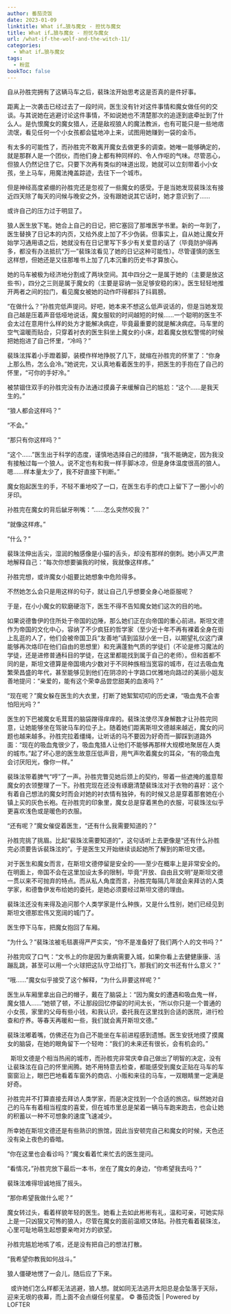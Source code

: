 ```yaml
---
author: 番茄烫饭
date: 2023-01-09
linktitle: What if…狼与魔女 - 担忧与魔女
title: What if…狼与魔女 - 担忧与魔女
url: /what-if-the-wolf-and-the-witch-11/
categories:
  - What if…狼与魔女
tags:
  - 粉蓝
bookToc: false
---
```


自从孙胜完拥有了这辆马车之后，裴珠泫开始思考这是否真的是件好事。
 
<!--more-->

距离上一次袭击已经过去了一段时间，医生没有针对这件事情和魔女做任何的交谈。与其说她在逃避讨论这件事情，不如说她也不清楚那次的追逐到底牵扯到了什么人。是仇恨魔女的魔女猎人，还是敌视狼人的魔法教派，也有可能只是一些地痞流氓，看见任何一个小女孩都会猛地冲上来，试图用她赚到一袋的金币。

有太多的可能性了，而孙胜完不敢离开魔女去做更多的调查。她唯一能够确定的，就是那群人是一个团伙，而他们身上都有种同样的、令人作呕的气味。尽管恶心，但狼人仍然记住了它。只要下次再有类似的味道出现，她就可以立刻带着小小女孩，坐上马车，用魔法掩盖踪迹，去往下一个城市。

但是神经高度紧绷的孙胜完还是忽视了一些魔女的感受。于是当她发现裴珠泫有接近四天除了每天的问候与晚安之外，没有跟她说其它话时，她才意识到了……

或许自己的压力过于明显了。

狼人医生放下笔。她合上自己的日记，把它塞回了那堆医学书里。新的一年到了，医生替换了日记本的内页，又给外皮上加了不少伪装。但事实上，自从她让魔女开始学习通用语之后，她就没有在日记里写下多少有关爱意的话了（毕竟防护得再多，都没有办法抵抗“万一”裴珠泫看见了她的日记这种可能性）。尽管谨慎的医生这样想，但她还是又往那堆书上加了几本沉重的历史书才算放心。

她的马车被极为经济地分割成了两块空间。其中四分之一是属于她的（主要是放这些书），四分之三则是属于魔女的（主要是容纳一张足够安稳的床）。医生轻轻地推开两者之间的拉门，看见魔女被她的动作吓得都抖了抖肩膀。

“在做什么？”孙胜完低声提问。好吧，她本来不想这么低声说话的，但是当她发现自己越是压着声音低哑地说话，魔女服软的时间越短的时候……一个聪明的医生不会太过在意用什么样的处方才能解决病症，毕竟最重要的就是解决病症。马车里的空气温暖而贴合，只穿着衬衣的医生斜坐上魔女的小床，趁着魔女放松警惕的时候把她抱进了自己怀里，“冷吗？”

裴珠泫挥着小手蹬着脚，装模作样地挣脱了几下，就缩在孙胜完的怀里了：“你身上那么热，怎么会冷。”她说完，又认真地看着医生的手，把医生的手抱在了自己的怀里，“可你的手好冷。”

被禁锢住双手的孙胜完没有办法通过摸鼻子来缓解自己的尴尬：“这个……是我天生的。”

“狼人都会这样吗？”

“不会。”

“那只有你这样吗？”

“这个……”医生出于科学的态度，谨慎地选择自己的措辞，“我不能确定，因为我没有接触过每一个狼人。说不定也有和我一样手脚冰凉，但是身体温度很高的狼人。嗯……样本量太少了，我不好直接下判断。”

魔女抱起医生的手，不轻不重地咬了一口，在医生右手的虎口上留下了一圈小小的牙印。

孙胜完在魔女的背后龇牙咧嘴：“……怎么突然咬我？”

“就像这样疼。”

“什么？”

裴珠泫伸出舌尖，湿润的触感像是小猫的舌头，却没有那样的倒刺。她小声又严肃地解释自己：“每次你想要骗我的时候，我就像这样疼。”

孙胜完想，或许魔女小姐要比她想象中危险得多。

不然她怎么会只是用这样的句子，就让自己几乎想要全身心地臣服呢？
 


于是，在小小魔女的软磨硬泡下，医生不得不告知魔女她们这次的目的地。

如果说德鲁伊的住所处于帝国的边陲，那么她们正在向帝国的重心前进。斯坦文德作为帝国的文化中心，容纳了不少疯狂的哲学家（至少近十年不再有裸着全身在街上乱逛的人了，他们会被帝国卫兵“友善地”请到监狱小坐一日，以期望礼仪这门课能够再次烙印在他们自由的思想里）和充满蓬勃气质的学徒们（不论是修习魔法的学徒，还是进修普通科目的学徒，在这里都能找到属于自己的老师）。但和首都不同的是，斯坦文德算是帝国境内少数对于不同种族相当宽容的城市，在过去吸血鬼繁荣昌盛的年代，甚至能够见到他们在阴凉的十字路口优雅地向路过的美丽小姐友善地提问：“亲爱的，能有这个荣幸品尝您甜美的血液吗？”

“现在呢？”魔女躲在医生的大衣里，打断了她絮絮叨叨的历史课，“吸血鬼不会害怕阳光吗？”

医生的下巴被魔女毛茸茸的脑袋蹭得痒痒的。裴珠泫使尽浑身解数才让孙胜完同意，让她能够坐在驾驶马车的位子上。随着她们距离斯坦文德越来越近，魔女的问题也越来越多。孙胜完拉着缰绳，让听话的马不要因为好奇而一脚踩到道路外面：“现在的吸血鬼很少了，吸血鬼猎人让他们不能够再那样大规模地聚居在人类的城市。”起了坏心思的医生故意压低声音，用气声吹着魔女的耳朵，“有的吸血鬼会讨厌阳光，像你一样。”

裴珠泫带着脾气“哼”了一声。孙胜完瞥见她后颈上的契约，带着一些遮掩的羞意帮魔女的衣领整理了一下。孙胜完现在还没有琢磨清楚裴珠泫对于衣物的喜好：这个有着自己想法的魔女时而会对她的衬衣情有独钟，有的时候又总是穿着那套她在小镇上买的灰色长袍。在孙胜完的印象里，魔女总是穿着黑色的衣服，可裴珠泫似乎更喜欢浅色或是暖色的衣服。

“还有呢？”魔女催促着医生，“还有什么我需要知道的？”

孙胜完挑了挑眉。比起“裴珠泫需要知道的”，这句话听上去更像是“还有什么孙胜完必须要告诉裴珠泫的”。于是医生又开始继续谈起她所了解到的斯坦文德。

对于医生和魔女而言，在斯坦文德停留是安全的——至少在概率上是非常安全的。在明面上，帝国不会在这里加设太多的限制，毕竟“开放、自由且文明”是斯坦文德一贯以来不可抛弃的特点。而从私人角度而言，孙胜完每隔几年就会来拜访的人类学家，和德鲁伊发布给她的委托，是她必须要经过斯坦文德的理由。

裴珠泫还没有来得及追问那个人类学家是什么种族，又是什么性别，她们已经见到斯坦文德那宏伟又宽阔的城门了。

医生停下马车，把魔女抱回了车厢。

“为什么？”裴珠泫被毛毯裹得严严实实，“你不是准备好了我们两个人的文书吗？”

孙胜完叹了口气：“文书上的你是因为重病需要入城，如果你看上去健健康康、活蹦乱跳，甚至可以用一个火球把这队守卫给打飞，那我们的文书还有什么意义？”

“哦……”魔女似乎接受了这个解释，“为什么非要这样呢？”

医生从车厢里拿出自己的帽子，戴在了脑袋上：“因为魔女的遭遇和吸血鬼一样，魔女猎人……”她顿了顿，不让那段回忆停留的时间太长，“所以你只是一个普通的小女孩，家里的父母有些小钱，和我认识，委托我在这里找到合适的医院，进行检查和疗养。等春天再暖和一些，我们就会离开斯坦文德。”

裴珠泫嘟着嘴，仿佛还在为自己不能坐在车前进程感到遗憾。医生安抚地摸了摸魔女的脑袋，在她的眼角留下一个轻吻：“我们的未来还有很长，会有机会的。”


 
斯坦文德是个相当热闹的城市，而孙胜完非常庆幸自己做出了明智的决定，没有让裴珠泫在自己的怀里闹腾。她不用特意去检查，都能感受到魔女正贴在马车的车窗窗沿上，眼巴巴地看着车窗外的商店、小贩和来往的马车，一双眼睛里一定满是好奇。

孙胜完并不打算直接去拜访人类学家，而是决定找到一个合适的旅店。纵然她对自己的马车有着相当程度的喜爱，但在城市里总是架着一辆马车跑来跑去，也会让她的积蓄以一种不可想象的速度飞速减少。

所幸她在斯坦文德还是有些熟识的旅馆，因此当安顿完自己和魔女的时候，天色还没有染上夜色的昏暗。

“你在这里也会看诊吗？”魔女看着忙来忙去的医生提问。

“看情况，”孙胜完放下最后一本书，坐在了魔女的身边，“你希望我去吗？”

裴珠泫难得坦诚地摇了摇头。

“那你希望我做什么呢？”

魔女转过头，看着样貌年轻的医生。她看上去如此彬彬有礼，温和可亲，可她实际上是一只凶狠又可怖的狼人，尽管在魔女的面前温顺又体贴。孙胜完看着裴珠泫，心里可耻地萌生起想要亲吻对方的欲望。

孙胜完尴尬地咳了咳，还是没有把自己的想法打散。

“我希望你教我如何战斗。”
 


狼人僵硬地愣了一会儿，随后应了下来。


 
或许她们怎么样都无法逃避，狼人想。就如同无法逃开太阳总是会坠落于天际，迎来无垠的夜幕，而上面不会点缀任何星星。
© 番茄烫饭 | Powered by LOFTER
